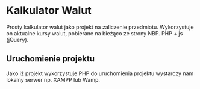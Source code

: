 # Kalkulator Walut
Prosty kalkulator walut jako projekt na zaliczenie przedmiotu. Wykorzystuje on aktualne kursy walut, pobierane na bieżąco ze strony NBP. PHP + js (jQuery). 

## Uruchomienie projektu 
Jako iż projekt wykorzystuje PHP do uruchomienia projektu wystarczy nam lokalny serwer np. XAMPP lub Wamp. 
